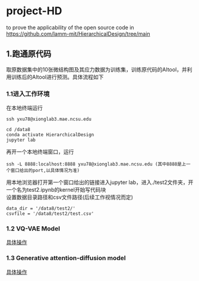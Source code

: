 # project-HD
to prove the applicability of the open source code in https://github.com/lamm-mit/HierarchicalDesign/tree/main
## 1.跑通原代码
取原数据集中的10张微结构图及其应力数据为训练集，训练原代码的AItool，并利用训练后的AItool进行预测。具体流程如下  
### 1.1进入工作环境
在本地终端运行
```
ssh yxu78@xionglab3.mae.ncsu.edu
```
```
cd /data8
conda activate HierarchicalDesign
jupyter lab
```
再开一个本地终端窗口，运行
```
ssh -L 8888:localhost:8888 yxu78@xionglab3.mae.ncsu.edu (其中8888是上一个窗口给出的port,以具体情况为准)
```
用本地浏览器打开第一个窗口给出的链接进入jupyter lab，进入./test2文件夹，开一个名为test2.ipynb的kernel开始写代码块  
设置数据目录路径和csv文件路径(后续工作视情况而定)
```
data_dir = '/data8/test2/'
csvfile = '/data8/test2/test.csv'
```
### 1.2 VQ-VAE Model
[具体操作](./VQ-VAE.md)  

### 1.3 Generative attention-diffusion model
[具体操作](./Generative_attention-diffusion_model.md) 

